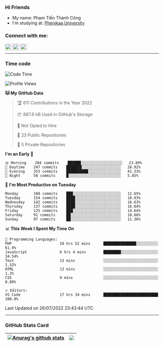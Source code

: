 ### Hi Friends

- My name: Phạm Tiến Thành Công
- I'm studying at: [Phenikaa University]


### Connect with me:
[<img align="left" alt="PhamTienThanhCong | Facebook" width="22px" src="https://upload.wikimedia.org/wikipedia/commons/thumb/1/16/Facebook-icon-1.png/640px-Facebook-icon-1.png" />][facebook]
[<img align="left" alt="PhamTienThanhCong | Zalo" width="22px" src="https://www.anphatpc.com.vn/template/anphat_2020v2/images/icon-zalo.jpg" />][zalo]
[<img align="left" alt="PhamTienThanhCong | LinkedIn" width="22px" src="https://cdn3.iconfinder.com/data/icons/inficons/512/linkedin.png" />][linkedin]

<br />

---

### Time code

<!--START_SECTION:waka-->
![Code Time](http://img.shields.io/badge/Code%20Time-486%20hrs%2023%20mins-blue)

![Profile Views](http://img.shields.io/badge/Profile%20Views-0-blue)

**🐱 My GitHub Data** 

> 🏆 611 Contributions in the Year 2022
 > 
> 📦 887.9 kB Used in GitHub's Storage 
 > 
> 🚫 Not Opted to Hire
 > 
> 📜 23 Public Repositories 
 > 
> 🔑 5 Private Repositories  
 > 
**I'm an Early 🐤** 

```text
🌞 Morning    204 commits    ██████░░░░░░░░░░░░░░░░░░░   23.89% 
🌆 Daytime    247 commits    ███████░░░░░░░░░░░░░░░░░░   28.92% 
🌃 Evening    353 commits    ██████████░░░░░░░░░░░░░░░   41.33% 
🌙 Night      50 commits     █░░░░░░░░░░░░░░░░░░░░░░░░   5.85%

```
📅 **I'm Most Productive on Tuesday** 

```text
Monday       108 commits    ███░░░░░░░░░░░░░░░░░░░░░░   12.65% 
Tuesday      154 commits    ████░░░░░░░░░░░░░░░░░░░░░   18.03% 
Wednesday    142 commits    ████░░░░░░░░░░░░░░░░░░░░░   16.63% 
Thursday     137 commits    ████░░░░░░░░░░░░░░░░░░░░░   16.04% 
Friday       125 commits    ███░░░░░░░░░░░░░░░░░░░░░░   14.64% 
Saturday     91 commits     ██░░░░░░░░░░░░░░░░░░░░░░░   10.66% 
Sunday       97 commits     ██░░░░░░░░░░░░░░░░░░░░░░░   11.36%

```


📊 **This Week I Spent My Time On** 

```text
💬 Programming Languages: 
PHP                      10 hrs 52 mins      ███████████████░░░░░░░░░░   61.9% 
JavaScript               6 hrs 4 mins        ████████░░░░░░░░░░░░░░░░░   34.54% 
Text                     13 mins             ░░░░░░░░░░░░░░░░░░░░░░░░░   1.32% 
HTML                     13 mins             ░░░░░░░░░░░░░░░░░░░░░░░░░   1.3% 
CSS                      9 mins              ░░░░░░░░░░░░░░░░░░░░░░░░░   0.88%

🔥 Editors: 
VS Code                  17 hrs 34 mins      █████████████████████████   100.0%

```


 Last Updated on 26/07/2022 23:43:44 UTC
<!--END_SECTION:waka-->

---

### GitHub Stats Card

| <a href="https://github.com/phamtienthanhcong"><img align="center" src="https://github-readme-stats.vercel.app/api?username=PhamTienThanhCong&show_icons=true&include_all_commits=true&theme=buefy&hide_border=true&theme=ocean_dark" alt="Anurag's github stats" /></a> | <a href="https://github.com/phamtienthanhcong"><img align="center" src="https://github-readme-stats.vercel.app/api/top-langs/?username=PhamTienThanhCong&layout=compact&theme=buefy&hide_border=true&theme=ocean_dark" /></a> |
| ------------- | ------------- |

[Phenikaa University]: https://phenikaa-uni.edu.vn/vi
[facebook]: https://www.facebook.com/phamtienthanhcong
[linkedin]: https://linkedin.com/in/phamtienthanhcong
[zalo]: https://zalo.me/0396396332
[tiktok]: https://www.tiktok.com/@phamtienthanhcong
[web]: https://github.com/PhamTienThanhCong/web_dev
[min project]: https://github.com/PhamTienThanhCong/Project-Of-Web
[c and cpp]: https://github.com/PhamTienThanhCong/Code_C_and_Cpro
[python]: https://github.com/PhamTienThanhCong/Python_beginer
